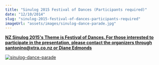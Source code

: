 ```yaml
---
title: "Sinulog 2015 Festival of Dances (Participants required)"
date: "12/10/2014"
slug: "sinulog-2015-festival-of-dances-participants-required"
imageUrl: "assets/images/sinulog-dance-parade.jpg"
---
```


**[NZ Sinulog 2015's Theme is Festival of Dances. For those interested to participate in the presentation, please contact the organizers through santonino@xtra.co.nz or Diane Edmonds](http://santonino-nz.org/wp-content/uploads/2014/10/sinulog-dance-parade.jpg)**

[![sinulog-dance-parade](https://i0.wp.com/santonino-nz.org/wp-content/uploads/2014/10/sinulog-dance-parade.jpg?resize=595%2C398)](https://i0.wp.com/santonino-nz.org/wp-content/uploads/2014/10/sinulog-dance-parade.jpg)